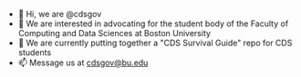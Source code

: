 - 👋 Hi, we are @cdsgov
- 👀 We are interested in advocating for the student body of the Faculty of Computing and Data Sciences at Boston University
- 🌱 We are currently putting together a "CDS Survival Guide" repo for CDS students
- 📫 Message us at cdsgov@bu.edu 

<!---
cdsgov/cdsgov is a ✨ special ✨ repository because its `README.md` (this file) appears on your GitHub profile.
You can click the Preview link to take a look at your changes.
--->
